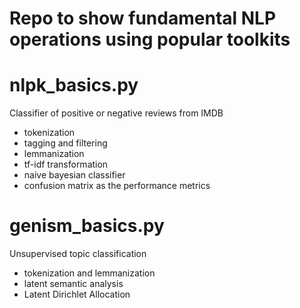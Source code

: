 # Repo to show fundamental NLP operations using popular toolkits

# nlpk_basics.py
Classifier of positive or negative reviews from IMDB
* tokenization
* tagging and filtering
* lemmanization
* tf-idf transformation
* naive bayesian classifier
* confusion matrix as the performance metrics

# genism_basics.py
Unsupervised topic classification
* tokenization and lemmanization
* latent semantic analysis
* Latent Dirichlet Allocation
